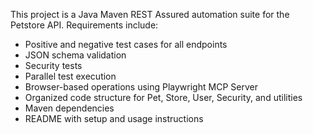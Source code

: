 <!-- Use this file to provide workspace-specific custom instructions to Copilot. For more details, visit https://code.visualstudio.com/docs/copilot/copilot-customization#_use-a-githubcopilotinstructionsmd-file -->

This project is a Java Maven REST Assured automation suite for the Petstore API. Requirements include:
- Positive and negative test cases for all endpoints
- JSON schema validation
- Security tests
- Parallel test execution
- Browser-based operations using Playwright MCP Server
- Organized code structure for Pet, Store, User, Security, and utilities
- Maven dependencies
- README with setup and usage instructions
